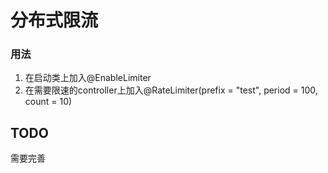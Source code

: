 # 分布式限流

### 用法

1. 在启动类上加入@EnableLimiter
2. 在需要限速的controller上加入@RateLimiter(prefix = "test", period = 100, count = 10)

## TODO
 需要完善
